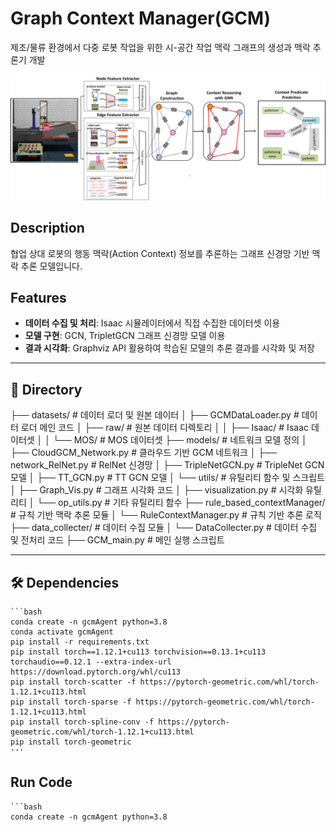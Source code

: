 # Graph Context Manager(GCM)
제조/물류 환경에서 다중 로봇 작업을 위한 시-공간 작업 맥락 그래프의 생성과 맥락 추론기 개발

![GCM Model Structure](assets/GraphContextManagerModel.png)

## Description
협업 상대 로봇의 행동 맥락(Action Context) 정보를 추론하는 그래프 신경망 기반 맥락 추론 모델입니다.


## Features
- **데이터 수집 및 처리**: Isaac 시뮬레이터에서 직접 수집한 데이터셋 이용
- **모델 구현**: GCN, TripletGCN 그래프 신경망 모델 이용
- **결과 시각화**: Graphviz API 활용하여 학습된 모델의 추론 결과를 시각화 및 저장 

---

## 📂 Directory

├── datasets/                        # 데이터 로더 및 원본 데이터
│   ├── GCMDataLoader.py             # 데이터 로더 메인 코드
│   ├── raw/                         # 원본 데이터 디렉토리
│   │   ├── Isaac/                   # Isaac 데이터셋
│   │   └── MOS/                     # MOS 데이터셋
├── models/                          # 네트워크 모델 정의
│   ├── CloudGCM_Network.py          # 클라우드 기반 GCM 네트워크
│   ├── network_RelNet.py            # RelNet 신경망
│   ├── TripleNetGCN.py              # TripleNet GCN 모델
│   ├── TT_GCN.py                    # TT GCN 모델
│   └── utils/                       # 유틸리티 함수 및 스크립트
│       ├── Graph_Vis.py             # 그래프 시각화 코드
│       ├── visualization.py         # 시각화 유틸리티
│       └── op_utils.py              # 기타 유틸리티 함수
├── rule_based_contextManager/       # 규칙 기반 맥락 추론 모듈
│   └── RuleContextManager.py        # 규칙 기반 추론 로직
├── data_collecter/                  # 데이터 수집 모듈
│   └── DataCollecter.py             # 데이터 수집 및 전처리 코드
├── GCM_main.py                      # 메인 실행 스크립트

---

## 🛠️ Dependencies
    
    ```bash
    conda create -n gcmAgent python=3.8
    conda activate gcmAgent
    pip install -r requirements.txt
    pip install torch==1.12.1+cu113 torchvision==0.13.1+cu113 torchaudio==0.12.1 --extra-index-url https://download.pytorch.org/whl/cu113
    pip install torch-scatter -f https://pytorch-geometric.com/whl/torch-1.12.1+cu113.html
    pip install torch-sparse -f https://pytorch-geometric.com/whl/torch-1.12.1+cu113.html
    pip install torch-spline-conv -f https://pytorch-geometric.com/whl/torch-1.12.1+cu113.html
    pip install torch-geometric
    '''
    
## Run Code
    ```bash
    conda create -n gcmAgent python=3.8

